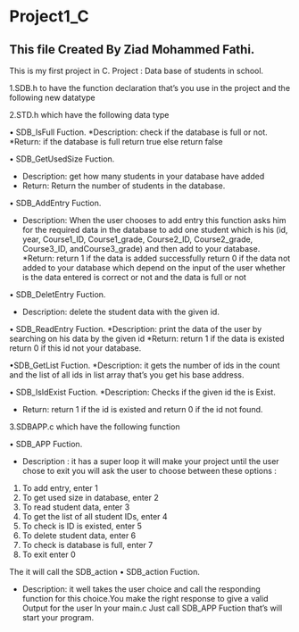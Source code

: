 # Project1_C
<h2>This file Created By Ziad Mohammed Fathi.</h2> 
 This is my first project in C.
 Project : Data base of students in school.
 <p>1.SDB.h to have the function declaration that’s you
use in the project and the following new datatype

2.STD.h which have the following data type

• SDB_IsFull Fuction.
*Description: check if the database is full or not.
*Return: if the database is full return true else return false

• SDB_GetUsedSize Fuction.
* Description: get how many students in your database have added
* Return: Return the number of students in the database.

• SDB_AddEntry Fuction.
* Description: When the user chooses to add entry this function asks him for the required data in the database to add one student which is his (id, year, Course1_ID, Course1_grade, Course2_ID, Course2_grade, Course3_ID, andCourse3_grade) and then add to your database.
*Return: return 1 if the data is added successfully return 0 if the data not added to your database which depend on the input of the user whether is the data entered is correct or not and the data is full or not

• SDB_DeletEntry Fuction.
* Description: delete the student data with the given id.

• SDB_ReadEntry Fuction.
*Description: print the data of the user by searching on his data by the given id
*Return: return 1 if the data is existed return 0 if this id not your database.

•SDB_GetList Fuction.
*Description: it gets the number of ids in the count and the list of all ids in list array that’s you get his base address.

• SDB_IsIdExist Fuction.
*Description: Checks if the given id the is Exist.
* Return: return 1 if the id is existed and return 0 if the id not found.


3.SDBAPP.c which have the following function

• SDB_APP Fuction.
* Description : it has a super loop it will make your project until the user chose to exit you will ask the user to choose between these
options :
1. To add entry, enter 1
2. To get used size in database, enter 2
3. To read student data, enter 3
4. To get the list of all student IDs, enter 4
5. To check is ID is existed, enter 5
6. To delete student data, enter 6
7. To check is database is full, enter 7
8. To exit enter 0

The it will call the SDB_action
• SDB_action Fuction.
* Description: it well takes the user choice and call the responding function for this choice.You make the right response to give a valid
Output for the user In your main.c
Just call SDB_APP Fuction that’s will start your program.</p>

